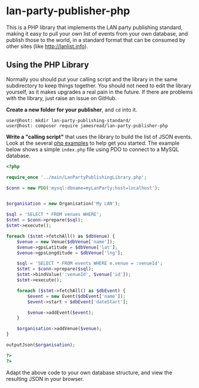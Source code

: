 # lan-party-publisher-php

This is a PHP library that implements the LAN party publishing standard, making it easy to pull your own list of events from your own database, and publish those to the world, in a standard format that can be consumed by other sites (like http://lanlist.info).

## Using the PHP Library

Normally you should put your calling script and the library in the same subdirectory to keep things together. You should not need to edit the library yourself, as it makes upgrades a real pain in the future. If there are problems with the library, just raise an issue on GitHub.

**Create a new folder for your publisher**, and `cd` into it.

```shell
user@host: mkdir lan-party-publishing-standard/
user@host: composer require jamesread/lan-party-publisher-php
```

**Write a "calling script"** that uses the library to build the list of JSON events. Look at the several [php examples](examples) to help get you started. The example below shows a simple `index.php` file using PDO to connect to a MySQL database.

```php
<?php

require_once '../main/LanPartyPublishingLibrary.php';

$conn = new PDO('mysql:dbname=myLanParty;host=localhost');


$organisation = new Organisation('My LAN');

$sql = 'SELECT * FROM venues WHERE';
$stmt = $conn->prepare($sql);
$stmt->execute();

foreach ($stmt->fetchAll() as $dbVenue) {
	$venue = new Venue($dbVenue['name']);
	$venue->gpsLatitude = $dbVenue['lat'];
	$venue->gpsLongditude = $dbVenue['lng'];

	$sql = 'SELECT * FROM events WHERE e.venue = :venueId';
	$stmt = $conn->prepare($sql);
	$stmt->bindValue(':venueId', $venue['id']);
	$stmt->execute();

	foreach ($stmt->fetchAll() as $dbEvent) {
		$event = new Event($dbEvent['name']);
		$event->start = $dbEvent['dateStart'];

		$venue->addEvent($event);
	}

	$organisation->addVenue($venue);
}

outputJson($organisation);

?>
?>
```

Adapt the above code to your own database structure, and view the resulting JSON in your browser.
